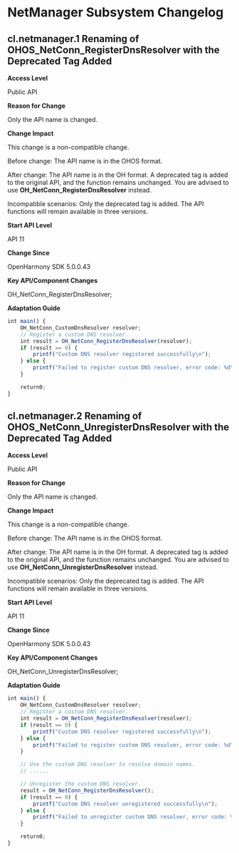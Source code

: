# NetManager Subsystem Changelog

## cl.netmanager.1 Renaming of OHOS_NetConn_RegisterDnsResolver with the Deprecated Tag Added

**Access Level**

Public API

**Reason for Change**

Only the API name is changed.

**Change Impact**

This change is a non-compatible change.

Before change: The API name is in the OHOS format.

After change: The API name is in the OH format. A deprecated tag is added to the original API, and the function remains unchanged. You are advised to use **OH_NetConn_RegisterDnsResolver** instead.

Incompatible scenarios:
Only the deprecated tag is added. The API functions will remain available in three versions.

**Start API Level**

API 11

**Change Since**

OpenHarmony SDK 5.0.0.43

**Key API/Component Changes**

OH_NetConn_RegisterDnsResolver;

**Adaptation Guide**

```ts
int main() {
    OH_NetConn_CustomDnsResolver resolver;
    // Register a custom DNS resolver.
    int result = OH_NetConn_RegisterDnsResolver(resolver);
    if (result == 0) {
        printf("Custom DNS resolver registered successfully\n");
    } else {
        printf("Failed to register custom DNS resolver, error code: %d\n", result);
    }

    return0;
}
```

## cl.netmanager.2 Renaming of OHOS_NetConn_UnregisterDnsResolver with the Deprecated Tag Added

**Access Level**

Public API

**Reason for Change**

Only the API name is changed.

**Change Impact**

This change is a non-compatible change.

Before change: The API name is in the OHOS format.

After change: The API name is in the OH format. A deprecated tag is added to the original API, and the function remains unchanged. You are advised to use **OH_NetConn_UnregisterDnsResolver** instead.

Incompatible scenarios:
Only the deprecated tag is added. The API functions will remain available in three versions.

**Start API Level**

API 11

**Change Since**

OpenHarmony SDK 5.0.0.43

**Key API/Component Changes**

OH_NetConn_UnregisterDnsResolver;

**Adaptation Guide**

```ts
int main() {
    OH_NetConn_CustomDnsResolver resolver;
    // Register a custom DNS resolver.
    int result = OH_NetConn_RegisterDnsResolver(resolver);
    if (result == 0) {
        printf("Custom DNS resolver registered successfully\n");
    } else {
        printf("Failed to register custom DNS resolver, error code: %d\n", result);
    }

    // Use the custom DNS resolver to resolve domain names.
    // ......

    // Unregister the custom DNS resolver.
    result = OH_NetConn_RegisterDnsResolver();
    if (result == 0) {
        printf("Custom DNS resolver unregistered successfully\n");
    } else {
        printf("Failed to unregister custom DNS resolver, error code: %d\n", result);
    }

    return0;
}
```
